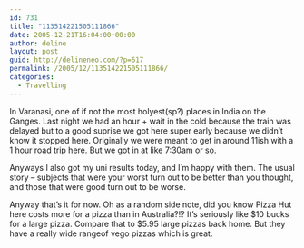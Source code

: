 ```yaml
---
id: 731
title: "113514221505111866"
date: 2005-12-21T16:04:00+00:00
author: deline
layout: post
guid: http://delineneo.com/?p=617
permalink: /2005/12/113514221505111866/
categories:
  - Travelling
---
```

In Varanasi, one of if not the most holyest(sp?) places in India on the Ganges. Last night we had an hour + wait in the cold because the train was delayed but to a good suprise we got here super early because we didn&#8217;t know it stopped here. Originally we were meant to get in around 11ish with a 1 hour road trip here. But we got in at like 7:30am or so.

Anyways I also got my uni results today, and I&#8217;m happy with them. The usual story &#8211; subjects that were your worst turn out to be better than you thought, and those that were good turn out to be worse.

Anyway that&#8217;s it for now. Oh as a random side note, did you know Pizza Hut here costs more for a pizza than in Australia?!? It&#8217;s seriously like $10 bucks for a large pizza. Compare that to $5.95 large pizzas back home. But they have a really wide rangeof vego pizzas which is great.
